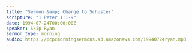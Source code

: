 ```yaml
---
title: "Sermon &amp; Charge to Schuster"
scripture: "1 Peter 1:1-9"
date: 1994-07-24T00:00:00Z
speaker: Skip Ryan
sermon_type: morning
audio: https://pcpcmorningsermons.s3.amazonaws.com/19940724ryan.mp3 
---
```



